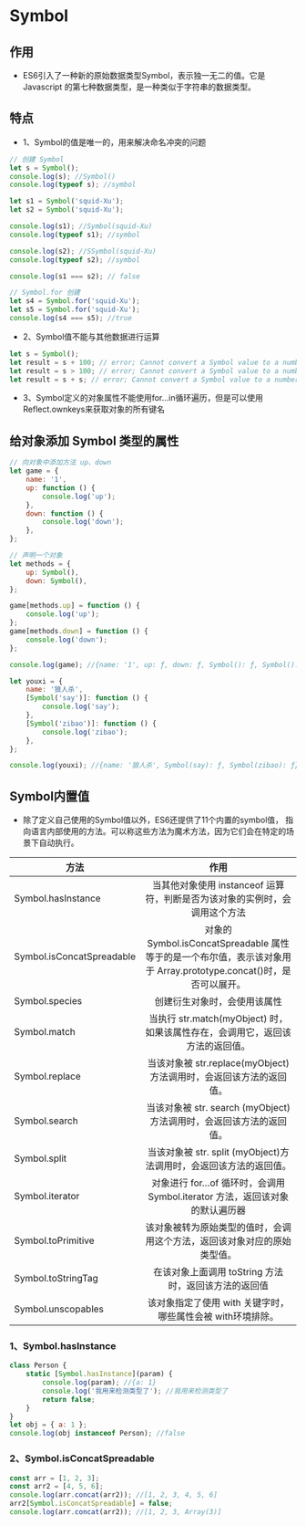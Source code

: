 # Symbol

## 作用

- ES6引入了一种新的原始数据类型Symbol，表示独一无二的值。它是 Javascript 的第七种数据类型，是一种类似于字符串的数据类型。

## 特点

- 1、Symbol的值是唯一的，用来解决命名冲突的问题

```js
// 创建 Symbol 
let s = Symbol();
console.log(s); //Symbol()
console.log(typeof s); //symbol

let s1 = Symbol('squid-Xu');
let s2 = Symbol('squid-Xu');

console.log(s1); //Symbol(squid-Xu)
console.log(typeof s1); //symbol

console.log(s2); //SSymbol(squid-Xu)
console.log(typeof s2); //symbol

console.log(s1 === s2); // false
```


```js
// Symbol.for 创建 
let s4 = Symbol.for('squid-Xu');
let s5 = Symbol.for('squid-Xu');
console.log(s4 === s5); //true
```
- 2、Symbol值不能与其他数据进行运算

```js
let s = Symbol();
let result = s + 100; // error; Cannot convert a Symbol value to a number
let result = s > 100; // error; Cannot convert a Symbol value to a number
let result = s + s; // error; Cannot convert a Symbol value to a number
```

- 3、Symbol定义的对象属性不能使用for…in循环遍历，但是可以使用Reflect.ownkeys来获取对象的所有键名

## 给对象添加 Symbol 类型的属性

```js
// 向对象中添加方法 up、down
let game = {
    name: '1',
    up: function () {
        console.log('up');
    },
    down: function () {
        console.log('down');
    },
};

// 声明一个对象
let methods = {
    up: Symbol(),
    down: Symbol(),
};

game[methods.up] = function () {
    console.log('up');
};
game[methods.down] = function () {
    console.log('down');
};

console.log(game); //{name: '1', up: ƒ, down: ƒ, Symbol(): ƒ, Symbol(): ƒ}

let youxi = {
    name: '狼人杀',
    [Symbol('say')]: function () {
        console.log('say');
    },
    [Symbol('zibao')]: function () {
        console.log('zibao');
    },
};

console.log(youxi); //{name: '狼人杀', Symbol(say): ƒ, Symbol(zibao): ƒ}
```

## Symbol内置值

- 除了定义自己使用的Symbol值以外，ES6还提供了11个内置的symbol值， 指向语言内部使用的方法。可以称这些方法为魔术方法，因为它们会在特定的场景下自动执行。


|方法|作用|
| ------ | :--------: |
|Symbol.hasInstance|当其他对象使用 instanceof 运算符，判断是否为该对象的实例时，会调用这个方法|
|Symbol.isConcatSpreadable|对象的 Symbol.isConcatSpreadable 属性等于的是一个布尔值，表示该对象用于 Array.prototype.concat()时，是否可以展开。|
|Symbol.species|创建衍生对象时，会使用该属性|
|Symbol.match|当执行 str.match(myObject) 时，如果该属性存在，会调用它，返回该方法的返回值。|
|Symbol.replace|当该对象被 str.replace(myObject)方法调用时，会返回该方法的返回值。|
|Symbol.search|当该对象被 str. search (myObject)方法调用时，会返回该方法的返回值。|
|Symbol.split|当该对象被 str. split (myObject)方法调用时，会返回该方法的返回值。|
|Symbol.iterator|对象进行 for…of 循环时，会调用 Symbol.iterator 方法，返回该对象的默认遍历器|
|Symbol.toPrimitive|该对象被转为原始类型的值时，会调用这个方法，返回该对象对应的原始类型值。|
|Symbol.toStringTag|在该对象上面调用 toString 方法时，返回该方法的返回值|
|Symbol.unscopables|该对象指定了使用 with 关键字时，哪些属性会被 with环境排除。|


### 1、Symbol.hasInstance

```js
class Person {
    static [Symbol.hasInstance](param) {
        console.log(param); //{a: 1}
        console.log('我用来检测类型了'); //我用来检测类型了
        return false;
    }
}
let obj = { a: 1 };
console.log(obj instanceof Person); //false
```

### 2、Symbol.isConcatSpreadable

```js
const arr = [1, 2, 3];
const arr2 = [4, 5, 6];
console.log(arr.concat(arr2)); //[1, 2, 3, 4, 5, 6]
arr2[Symbol.isConcatSpreadable] = false;
console.log(arr.concat(arr2)); //[1, 2, 3, Array(3)]
```
